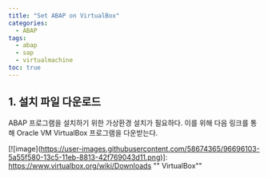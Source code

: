 ```yaml
---
title: "Set ABAP on VirtualBox"
categories: 
  - ABAP
tags:
  - abap
  - sap
  - virtualmachine
toc: true
---
```


## 1. 설치 파일 다운로드

ABAP 프로그램을 설치하기 위한 가상환경 설치가 필요하다. 이를 위해 다음 링크를 통해 Oracle VM VirtualBox 프로그램을 다운받는다. 

[![image\](https://user-images.githubusercontent.com/58674365/96696103-5a55f580-13c5-11eb-8813-42f769043d11.png)]: https://www.virtualbox.org/wiki/Downloads	"" VirtualBox""

